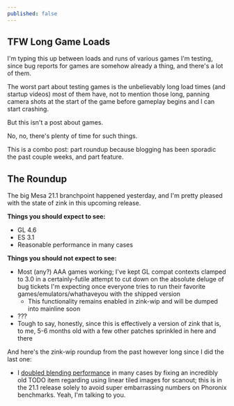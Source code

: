```yaml
---
published: false
---
```

## TFW Long Game Loads

I'm typing this up between loads and runs of various games I'm testing, since bug reports for games are somehow already a thing, and there's a lot of them.

The worst part about testing games is the unbelievably long load times (and startup videos) most of them have, not to mention those long, panning camera shots at the start of the game before gameplay begins and I can start crashing.

But this isn't a post about games.

No, no, there's plenty of time for such things.

This is a combo post: part roundup because blogging has been sporadic the past couple weeks, and part feature.

## The Roundup
The big Mesa 21.1 branchpoint happened yesterday, and I'm pretty pleased with the state of zink in this upcoming release.

**Things you should expect to see:**
* GL 4.6
* ES 3.1
* Reasonable performance in many cases

**Things you should not expect to see:**
* Most (any?) AAA games working; I've kept GL compat contexts clamped to 3.0 in a certainly-futile attempt to cut down on the absolute deluge of bug tickets I'm expecting once everyone tries to run their favorite games/emulators/whathaveyou with the shipped version
  * This functionality remains enabled in zink-wip and will be dumped into mainline soon
* ???
* Tough to say, honestly, since this is effectively a version of zink that is, to me, 5-6 months old with a few other patches sprinkled in here and there

And here's the zink-wip roundup from the past however long since I did the last one:
* I [doubled blending performance](https://gitlab.freedesktop.org/mesa/mesa/-/merge_requests/10180) in many cases by fixing an incredibly old TODO item regarding using linear tiled images for scanout; this is in the 21.1 release solely to avoid super embarrassing numbers on Phoronix benchmarks. Yeah, I'm talking to you.